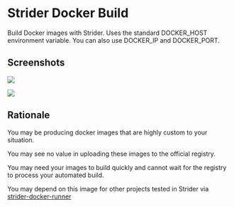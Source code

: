 # Strider Docker Build

Build Docker images with Strider. Uses the standard DOCKER_HOST environment variable. You can also use DOCKER_IP and DOCKER_PORT.

## Screenshots

![](https://i.imgur.com/Sq3UefD.png)

![](https://i.imgur.com/SMfT3p3.png)


## Rationale

You may be producing docker images that are highly custom to your situation.

You may see no value in uploading these images to the official registry.

You may need your images to build quickly and cannot wait for the registry to process your automated build.

You may depend on this image for other projects tested in Strider via [strider-docker-runner](https://github.com/Strider-CD/strider-docker-runner)
